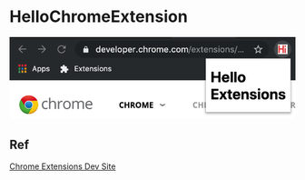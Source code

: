 # HelloChromeExtension
![ScreenShot of Hello Chrome Extensions](https://raw.githubusercontent.com/hector12free/HelloChromeExtension/master/others/HelloChromeExtensions.png)

## Ref
[Chrome Extensions Dev Site](https://developer.chrome.com/extensions)
